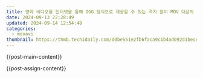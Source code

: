 ```yaml
---
title: 영화 비디오를 인터넷을 통해 OGG 형식으로 제공할 수 있는 격지 없이 MOV 대상의 무료 변환기 - Movavi
date: 2024-09-13 22:28:49
updated: 2024-09-14 12:54:48
categories:
  - movavi
thumbnail: https://thmb.techidaily.com/d0be551e2fb6faca9c1b4ad092d1becef6333157c069bc8e90a60ea7ce1eb907.jpg
---
```


{{post-main-content}}

<ins class="adsbygoogle"
     style="display:block"
     data-ad-format="autorelaxed"
     data-ad-client="ca-pub-7571918770474297"
     data-ad-slot="1223367746"></ins>

{{post-assign-content}}

<ins class="adsbygoogle"
     style="display:block"
     data-ad-client="ca-pub-7571918770474297"
     data-ad-slot="8358498916"
     data-ad-format="auto"
     data-full-width-responsive="true"></ins>
